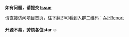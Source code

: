 **如有问题，请提交 [Issue](https://gitee.com/anji-plus/report/issues) <br>**

请直接访问项目首页，往下翻即可看到入群二维码：[AJ-Report](https://gitee.com/anji-plus/report)

#### 开源不易，劳烦各位star ☺
